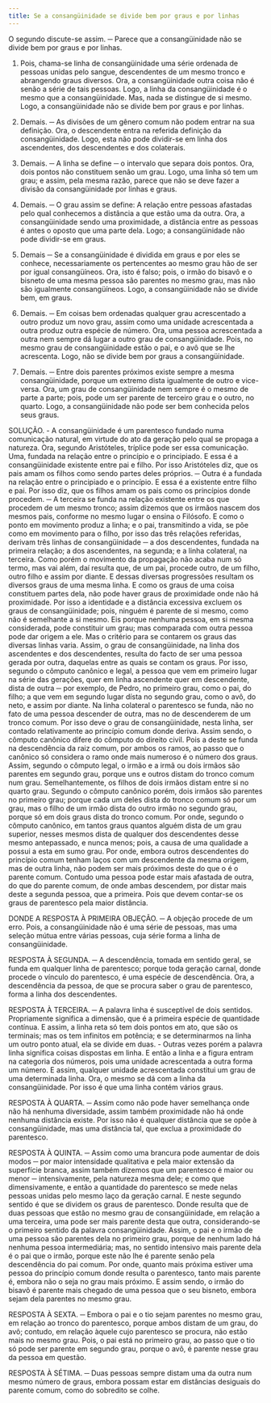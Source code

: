 ```yaml
---
title: Se a consangüinidade se divide bem por graus e por linhas
---
```


O segundo discute-se assim. ─ Parece que a consangüinidade não se divide bem por graus e por linhas.  

1. Pois, chama-se linha de consangüinidade uma série ordenada de pessoas unidas pelo sangue, descendentes de um mesmo tronco e abrangendo graus diversos. Ora, a consangüinidade outra coisa não é senão a série de tais pessoas. Logo, a linha da consangüinidade é o mesmo que a consangüinidade. Mas, nada se distingue de si mesmo. Logo, a consangüinidade não se divide bem por graus e por linhas.  

2. Demais. ─ As divisões de um gênero comum não podem entrar na sua definição. Ora, o descendente entra na referida definição da consangüinidade. Logo, esta não pode dividir-se em linha dos ascendentes, dos descendentes e dos colaterais.  

3. Demais. ─ A linha se define ─ o intervalo que separa dois pontos. Ora, dois pontos não constituem senão um grau. Logo, uma linha só tem um grau; e assim, pela mesma razão, parece que não se deve fazer a divisão da consangüinidade por linhas e graus. 

4. Demais. ─ O grau assim se define: A relação entre pessoas afastadas pelo qual conhecemos a distância a que estão uma da outra. Ora, a consangüinidade sendo uma proximidade, a distância entre as pessoas é antes o oposto que uma parte dela. Logo; a consangüinidade não pode dividir-se em graus.  

5. Demais ─ Se a consangüinidade é dividida em graus e por eles se conhece, necessariamente os pertencentes ao mesmo grau hão de ser por igual consangüíneos. Ora, isto é falso; pois, o irmão do bisavô e o bisneto de uma mesma pessoa são parentes no mesmo grau, mas não são igualmente consangüíneos. Logo, a consangüinidade não se divide bem, em graus.  

6. Demais. ─ Em coisas bem ordenadas qualquer grau acrescentado a outro produz um novo grau, assim como uma unidade acrescentada a outra produz outra espécie de número. Ora, uma pessoa acrescentada a outra nem sempre dá lugar a outro grau de consangüinidade. Pois, no mesmo grau de consangüinidade estão o pai, e o avô que se lhe acrescenta. Logo, não se divide bem por graus a consangüinidade.  

7. Demais. ─ Entre dois parentes próximos existe sempre a mesma consangüinidade, porque um extremo dista igualmente de outro e vice-versa. Ora, um grau de consangüinidade nem sempre é o mesmo de parte a parte; pois, pode um ser parente de terceiro grau e o outro, no quarto. Logo, a consangüinidade não pode ser bem conhecida pelos seus graus.  

SOLUÇÃO. - A consangüinidade é um parentesco fundado numa comunicação natural, em virtude do ato da geração pelo qual se propaga a natureza. Ora, segundo Aristóteles, tríplice pode ser essa comunicação. Uma, fundada na relação entre o princípio e o principiado. E essa é a consangüinidade existente entre pai e filho. Por isso Aristóteles diz, que os pais amam os filhos como sendo partes deles próprios. ─ Outra é a fundada na relação entre o principiado e o princípio. E essa é a existente entre filho e pai. Por isso diz, que os filhos amam os pais como os princípios donde procedem. ─ A terceira se funda na relação existente entre os que procedem de um mesmo tronco; assim dizemos que os irmãos nascem dos mesmos pais, conforme no mesmo lugar o ensina o Filósofo. E como o ponto em movimento produz a linha; e o pai, transmitindo a vida, se põe como em movimento para o filho, por isso das três relações referidas, derivam três linhas de consangüinidade ─ a dos descendentes, fundada na primeira relação; a dos ascendentes, na segunda; e a linha colateral, na terceira. Como porém o movimento da propagação não acaba num só termo, mas vai além, daí resulta que, de um pai, procede outro, de um filho, outro filho e assim por diante. E dessas diversas progressões resultam os diversos graus de uma mesma linha. E como os graus de uma coisa constituem partes dela, não pode haver graus de proximidade onde não há proximidade. Por isso a identidade e a distância excessiva excluem os graus de consangüinidade; pois, ninguém é parente de si mesmo, como não é semelhante a si mesmo. Eis porque nenhuma pessoa, em si mesma considerada, pode constituir um grau; mas comparada com outra pessoa pode dar origem a ele.  Mas o critério para se contarem os graus das diversas linhas varia. Assim, o grau de consangüinidade, na linha dos ascendentes e dos descendentes, resulta do facto de ser uma pessoa gerada por outra, daquelas entre as quais se contam os graus. Por isso, segundo o cômputo canônico e legal, a pessoa que vem em primeiro lugar na série das gerações, quer em linha ascendente quer em descendente, dista de outra ─ por exemplo, de Pedro, no primeiro grau, como o pai, do filho; a que vem em segundo lugar dísta no segundo grau, como o avô, do neto, e assim por diante.  Na linha colateral o parentesco se funda, não no fato de uma pessoa descender de outra, mas no de descenderem de um tronco comum. Por isso deve o grau de consangüinidade, nesta linha, ser contado relativamente ao princípio comum donde deriva. Assim sendo, o cômputo canônico difere do cômputo do direito civil. Pois a deste se funda na descendência da raiz comum, por ambos os ramos, ao passo que o canônico só considera o ramo onde mais numeroso é o número dos graus. Assim, segundo o cômputo legal, o irmão e a irmã ou dois irmãos são parentes em segundo grau, porque uns e outros distam do tronco comum num grau. Semelhantemente, os filhos de dois irmãos distam entre si no quarto grau. Segundo o cômputo canônico porém, dois irmãos são parentes no primeiro grau; porque cada um deles dista do tronco comum só por um grau, mas o filho de um irmão dista do outro irmão no segundo grau, porque só em dois graus dista do tronco comum. Por onde, segundo o cômputo canônico, em tantos graus quantos alguém dista de um grau superior, nesses mesmos dista de qualquer dos descendentes desse mesmo antepassado, e nunca menos; pois, a causa de uma qualidade a possui a esta em sumo grau. Por onde, embora outros descendentes do princípio comum tenham laços com um descendente da mesma origem, mas de outra linha, não podem ser mais próximos deste do que o é o parente comum. Contudo uma pessoa pode estar mais afastada de outra, do que do parente comum, de onde ambas descendem, por distar mais deste a segunda pessoa, que a primeira. Pois que devem contar-se os graus de parentesco pela maior distância.  

DONDE A RESPOSTA À PRIMEIRA OBJEÇÃO. ─ A objeção procede de um erro. Pois, a consangüinidade não é uma série de pessoas, mas uma seleção mútua entre várias pessoas, cuja série forma a linha de consangüinidade.  

RESPOSTA À SEGUNDA. ─ A descendência, tomada em sentido geral, se funda em qualquer linha de parentesco; porque toda geração carnal, donde procede o vínculo do parentesco, é uma espécie de descendência. Ora, a descendência da pessoa, de que se procura saber o grau de parentesco, forma a linha dos descendentes.  

RESPOSTA À TERCEIRA. ─ A palavra linha é susceptível de dois sentidos. Propriamente significa a dimensão, que é a primeira espécie de quantidade contínua. E assim, a linha reta só tem dois pontos em ato, que são os terminais; mas os tem infinitos em potência; e se determinarmos na linha um outro ponto atual, ela se divide em duas. - Outras vezes porém a palavra linha significa coisas dispostas em linha. E então a linha e a figura entram na categoria dos números, pois uma unidade acrescentada a outra forma um número. E assim, qualquer unidade acrescentada constitui um grau de uma determinada linha. Ora, o mesmo se dá com a linha da consangüinidade. Por isso é que uma linha contém vários graus.  

RESPOSTA À QUARTA. ─ Assim como não pode haver semelhança onde não há nenhuma diversidade, assim também proximidade não há onde nenhuma distância existe. Por isso não é qualquer distância que se opõe à consangüinidade, mas uma distância tal, que exclua a proximidade do parentesco.  

RESPOSTA À QUINTA. ─ Assim como uma brancura pode aumentar de dois modos ─ por maior intensidade qualitativa e pela maior extensão da superfície branca, assim também dizemos que um parentesco é maior ou menor ─ intensivamente, pela natureza mesma dele; e como que dimensivamente, e então a quantidade do parentesco se mede nelas pessoas unidas pelo mesmo laço da geração carnal. E neste segundo sentido é que se dividem os graus de parentesco. Donde resulta que de duas pessoas que estão no mesmo grau de consangüinidade, em relação a uma terceira, uma pode ser mais parente desta que outra, considerando-se o primeiro sentido da palavra consangüinidade. Assim, o pai e o irmão de uma pessoa são parentes dela no primeiro grau, porque de nenhum lado há nenhuma pessoa intermediária; mas, no sentido intensivo mais parente dela é o pai que o irmão, porque este não lhe é parente senão pela descendência do pai comum. Por onde, quanto mais próxima estiver uma pessoa do princípio comum donde resulta o parentesco, tanto mais parente é, embora não o seja no grau mais próximo. E assim sendo, o irmão do bisavô é parente mais chegado de uma pessoa que o seu bisneto, embora sejam dela parentes no mesmo grau.  

RESPOSTA À SEXTA. ─ Embora o pai e o tio sejam parentes no mesmo grau, em relação ao tronco do parentesco, porque ambos distam de um grau, do avô; contudo, em relação àquele cujo parentesco se procura, não estão mais no mesmo grau. Pois, o pai está no primeiro grau, ao passo que o tio só pode ser parente em segundo grau, porque o avô, é parente nesse grau da pessoa em questão.  

RESPOSTA À SÉTIMA. ─ Duas pessoas sempre distam uma da outra num mesmo número de graus, embora possam estar em distâncias desiguais do parente comum, como do sobredito se colhe.